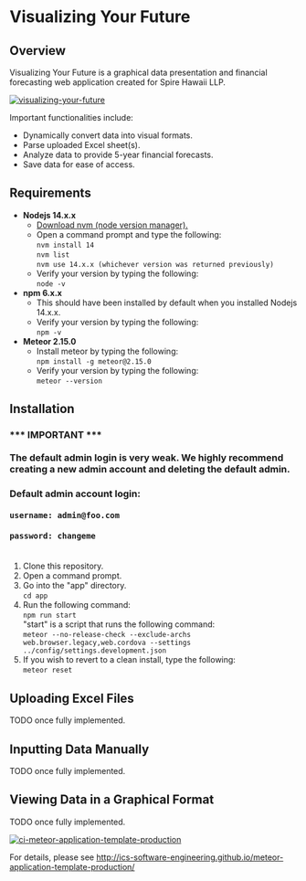 # Visualizing Your Future

## Overview
Visualizing Your Future is a graphical data presentation and financial forecasting web application created for Spire Hawaii LLP.

[![visualizing-your-future](https://github.com/visualizing-your-future/visualizing-your-future/actions/workflows/ci.yml/badge.svg)](https://github.com/visualizing-your-future/visualizing-your-future/actions/workflows/ci.yml)

Important functionalities include:
* Dynamically convert data into visual formats.
* Parse uploaded Excel sheet(s).
* Analyze data to provide 5-year financial forecasts.
* Save data for ease of access.

## Requirements
* <b>Nodejs 14.x.x</b>
  * [Download nvm (node version manager).](https://github.com/coreybutler/nvm-windows)
  * Open a command prompt and type the following:<br>
  `nvm install 14`<br>
  `nvm list`<br>
  `nvm use 14.x.x (whichever version was returned previously)`
  * Verify your version by typing the following:<br>
  `node -v`
* <b>npm 6.x.x</b>
  * This should have been installed by default when you installed Nodejs 14.x.x.
  * Verify your version by typing the following:<br>
  `npm -v`
* <b>Meteor 2.15.0</b>
  * Install meteor by typing the following:<br>
  `npm install -g meteor@2.15.0`
  * Verify your version by typing the following:<br>
  `meteor --version`

## Installation

### *** IMPORTANT ***<br><br>The default admin login is very weak.  We highly recommend creating a new admin account and deleting the default admin.
### Default admin account login:<br><br>`username: admin@foo.com`<br><br> `password: changeme`<br><br>

1) Clone this repository.
2) Open a command prompt.
3) Go into the "app" directory.<br>
`cd app`
4) Run the following command:<br>
`npm run start`<br>
"start" is a script that runs the following command:<br>
`meteor --no-release-check --exclude-archs web.browser.legacy,web.cordova --settings ../config/settings.development.json`
6) If you wish to revert to a clean install, type the following:<br>
`meteor reset`

## Uploading Excel Files
TODO once fully implemented.

## Inputting Data Manually
TODO once fully implemented.

## Viewing Data in a Graphical Format
TODO once fully implemented.

[![ci-meteor-application-template-production](https://github.com/ics-software-engineering/meteor-application-template-production/actions/workflows/ci.yml/badge.svg)](https://github.com/ics-software-engineering/meteor-application-template-production/actions/workflows/ci.yml)

For details, please see http://ics-software-engineering.github.io/meteor-application-template-production/
